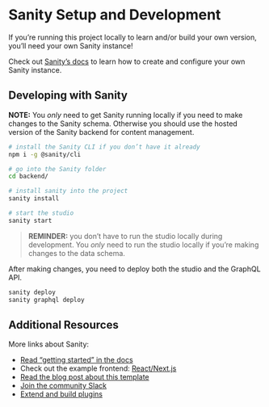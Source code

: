 # Sanity Setup and Development

If you’re running this project locally to learn and/or build your own version, you’ll need your own Sanity instance!

Check out [Sanity’s docs](https://www.sanity.io/docs) to learn how to create and configure your own Sanity instance.

## Developing with Sanity

**NOTE:** You _only_ need to get Sanity running locally if you need to make changes to the Sanity schema. Otherwise you should use the hosted version of the Sanity backend for content management.

```bash
# install the Sanity CLI if you don’t have it already
npm i -g @sanity/cli

# go into the Sanity folder
cd backend/

# install sanity into the project
sanity install

# start the studio
sanity start
```

> **REMINDER:** you don’t have to run the studio locally during development. You _only_ need to run the studio locally if you’re making changes to the data schema.

After making changes, you need to deploy both the studio and the GraphQL API.

```sh
sanity deploy
sanity graphql deploy
```

## Additional Resources

More links about Sanity:

- [Read “getting started” in the docs](https://www.sanity.io/docs/introduction/getting-started?utm_source=readme)
- Check out the example frontend: [React/Next.js](https://github.com/sanity-io/tutorial-sanity-blog-react-next)
- [Read the blog post about this template](https://www.sanity.io/blog/build-your-own-blog-with-sanity-and-next-js?utm_source=readme)
- [Join the community Slack](https://slack.sanity.io/?utm_source=readme)
- [Extend and build plugins](https://www.sanity.io/docs/content-studio/extending?utm_source=readme)
